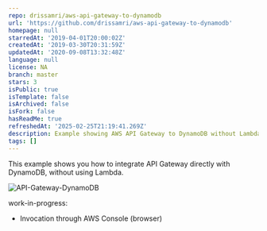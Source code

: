 ```yaml
---
repo: drissamri/aws-api-gateway-to-dynamodb
url: 'https://github.com/drissamri/aws-api-gateway-to-dynamodb'
homepage: null
starredAt: '2019-04-01T20:00:02Z'
createdAt: '2019-03-30T20:31:59Z'
updatedAt: '2020-09-08T13:32:48Z'
language: null
license: NA
branch: master
stars: 3
isPublic: true
isTemplate: false
isArchived: false
isFork: false
hasReadMe: true
refreshedAt: '2025-02-25T21:19:41.269Z'
description: Example showing AWS API Gateway to DynamoDB without Lambda
tags: []
---
```


This example shows you how to integrate API Gateway directly with DynamoDB, without using Lambda. 

![API-Gateway-DynamoDB](images/apigateway-dynamodb.png)

work-in-progress:
- Invocation through AWS Console (browser)
